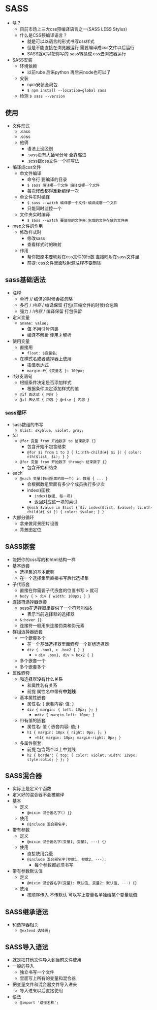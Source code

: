 # SASS
* 啥？
  * 目前市场上三大css预编译语言之一(SASS LESS Stylus)
  * 什么是CSS预编译语言？
    * 就是可以以语言的形式书写css样式
    * 但是不能直接在浏览器运行 需要编译成css文件以后运行
    * SASS就可以把你写的.sass转换成.css去浏览器运行
* SASS安装
  * 环境依赖
    * 以前rube 后来python 再后来node也可以了
  * 安装
    * npm安装全局包
    * `$ npm install --location=global sass`
  * 检测 `$ sass --version`
## 使用
* 文件形式
  * .sass
  * .scss
  * 他俩
    * 语法上没区别
    * .sass没有大括号分号 全靠缩进
    * .scss跟css文件一个样写法
* 编译成css文件
  * 单文件编译
    * 命令行 要编译的目录
    * `$ sass 编译哪一个文件 编译成哪一个文件`
    * 每次修改都得重新编译一次
  * 单文件实时编译
    * `$ sass --watch 编译哪一个文件:编译成哪一个文件`
    * 只能同时监控一个
  * 文件夹实时编译
    * `$ sass --watch 要监控的文件夹:生成的文件存放的文件夹`
* map文件的作用
  * 修改样式时
    * 修改sass
    * 查看样式时的映射
  * 作用
    * 帮你把原本要映射在css文件的行数 直接映射在sass文件里
    * 前提: css文件里面映射源注释不要删除
## sass基础语法
* 注释
  * 单行 // 编译的时候会被忽略
  * 多行 / *内容* / 编译保留 打包(压缩文件的时候)会忽略
  * 强力 / *!内容* / 编译保留 打包保留
* 定义变量
  * `$name: value;`
    * 值 不用引号包裹
    * 编译不解析 使用才解析
* 使用变量
  * 直接用
    * `float: $变量名;`
  * 在样式名或者选择器上使用
    * 插值表达式
    * `margin-#{ $变量名 }: 100px;`
* if分支语句
  * 根据条件决定是否添加样式
    * 根据条件决定添加样式的值
  * `@if 表达式 { 内容 }`
  * `@if 表达式 { 内容 } @else { 内容 }`
### sass循环
* sass数组的书写
  * `$list: skyblue, violet, gray;`
* for
  * `@for 变量 from 开始数字 to 结束数字 {}`
    * 包含开始不包含结束
    * `@for $i from 1 to 3 { li:nth-child(#{ $i }) { color: nth($list, $i); } }`  
  * `@for 变量 from 开始数字 through 结束数字 {}`
    * 包含开始和结束
* each
  * `@each 变量(数组里面的每一个) in 数组 { ... }`
    * 会根据数组里面有多少个成员执行多少次
    * index()函数
      * `index(数组, 每一项)`
      * 返回对应这一项的索引
    * `@each $value in $list { $i: index($list, $value); li:nth-child(#{ $i }) { color: $value; } }`
* 大部分循环
  * 拿来做背景图片设置
  * 背景图定位
## SASS嵌套
* 能把你的css写的和html结构一样
* 基本嵌套 
  * 选择集的基本嵌套
  * 在一个选择集里直接书写后代选择集
* 子代嵌套
  * 直接在你需要子代嵌套的位置书写 > 就可
  * `body { > div { width: 100px; } }`
* 连接符选择器嵌套
  * sass在选择器里提供了一个符号叫做&
    * 表示当前选择器的选择器
  * `&:hover {}`
  * 连接符一般用来连接伪类和伪元素
* 群组选择器嵌套
  * 一个嵌套多个
    * 在一个基础选择器里面嵌套一个群组选择器
    * `div { .box1, > .box2 { } }`
      * = `div .box1, div > box2 { }`
  * 多个嵌套一个
  * 多个嵌套多个
* 属性嵌套
  * 和选择器没有什么关系
    * 和属性名有关系
    * 前提 属性名中带有**中划线**
  * 基本属性嵌套
    * 属性名: { 嵌套内容: 值; }
    * `div { margin: { left: 10px; }; }`
      * =`div { margin-left: 10px; }`
  * 带有值的嵌套
    * 属性名: 值 { 嵌套内容: 值; }
    * `h1 { margin: 10px { right: 0px; }; }`
      * =`h1{ margin: 10px; margin-right: 0px; }`
  * 多属性嵌套
    * 前提 包含两个以上中划线
    * `h2 { border: { top: { color: violet; width: 129px; style:solid; } }; }`
## SASS混合器
* 实际上是定义个函数
* 定义好的混合器不会被编译
* 基本
  * 定义
    * `@mixin 混合器名字() {}`
  * 使用
    * `@include 混合器名字;`
* 带有参数
  * 定义
    * `@mixin 混合器名字(变量1, 变量2, ···) {}`
  * 使用
    * 直接使用变量
    * `@include 混合器名字(参数1, 参数2, ···);`
      * 每个参数都必须书写
* 带有参数默认值
  * 定义
    * `@mixin 混合器名字(变量1: 默认值, 变量2: 默认值, ···) {}`
  * 使用
    * 按顺序传入 不传默认 可以写上变量名单独给某个变量赋值
## SASS继承语法
* 和选择器相关
  * `@extend 选择器;`
## SASS导入语法
* 就是把其他文件导入到当前文件使用
* 一般的导入
  * 独立书写一个文件
  * 里面写上所有的变量和混合器
* 把变量文件和混合器文件导入进来
  * 导入进来以后直接使用
* 语法
  * `@import '路径名称';`